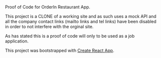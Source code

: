 Proof of Code for OrderIn Restaurant App. 

This project is a CLONE of a working site and as such uses a mock API and all the company contact links (mailto links and tel links) have been disabled in order to not interfere with the orginal site.

As has stated this is a proof of code will only to be used as a job application.

This project was bootstrapped with [Create React App](https://github.com/facebookincubator/create-react-app).
